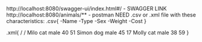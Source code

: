 http://localhost:8080/swagger-ui/index.html#/ - SWAGGER LINK
http://localhost:8080/animals/** - postman
NEED .csv or .xml file with these characteristics:
.csv{
  -Name
  -Type
  -Sex
  -Weight
  -Cost
}

.xml{
  /<animals>
  /<animal>
  <name>Milo</name>
  <type>cat</type>
  <sex>male</sex>
  <weight>40</weight>
  <cost>51</cost>
  </animal>
  <animal>
  <name>Simon</name>
  <type>dog</type>
  <sex>male</sex>
  <weight>45</weight>
  <cost>17</cost>
  </animal>
  <animal>
  <name>Molly</name>
  <type>cat</type>
  <sex>male</sex>
  <weight>38</weight>
  <cost>59</cost>
  </animal>
  </animals>
}
